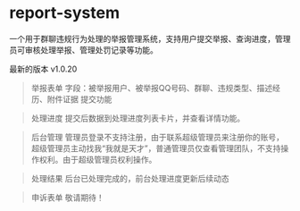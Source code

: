 # report-system
一个用于群聊违规行为处理的举报管理系统，支持用户提交举报、查询进度，管理员可审核处理举报、管理处罚记录等功能。

最新的版本 v1.0.20

>举报表单
字段：被举报用户、被举报QQ号码、群聊、违规类型、描述经历、附件证据
提交功能

> 处理进度
提交后数据到处理进度列表卡片，并查看详情功能。

> 后台管理
管理员登录不支持注册，由于联系超级管理员来注册你的账号，超级管理员主动找我“我就是天才”，普通管理员仅查看管理团队，不支持操作权利。由于超级管理员权利操作。

> 处理结果
后台已处理完成的，前台处理进度更新后续动态

> 申诉表单
敬请期待！
